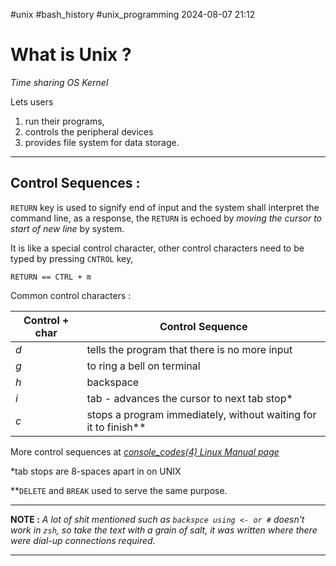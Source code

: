 #unix #bash_history #unix_programming
2024-08-07 21:12

# What is Unix ?
*Time sharing OS Kernel* 

Lets users
1. run their programs,
2. controls the peripheral devices
3. provides file system for data storage.

---
## Control Sequences :

`RETURN` key is used to signify end of input and the system shall interpret the command line, as a response, the `RETURN` is echoed by *moving the cursor to start of new line* by system.


It is like a special control character, other control characters need to be typed by pressing `CNTROL` key, 

```
RETURN == CTRL + m
```

Common control characters :

| Control + char | Control Sequence                                                |
| -------------- | --------------------------------------------------------------- |
| $d$            | tells the program that there is no more input                   |
| $g$            | to ring a bell on terminal                                      |
| $h$            | backspace                                                       |
| $i$            | tab - advances the cursor to next tab stop*                     |
| $c$            | stops a program immediately, without waiting for it to finish** |
More control sequences at *[console_codes(4) Linux Manual page](https://man7.org/linux/man-pages/man4/console_codes.4.html)*

\*tab stops are 8-spaces apart in on UNIX

\*\*`DELETE` and `BREAK` used to serve the same purpose.

---
**NOTE :**  *A lot of shit mentioned such as `backspce using <- or #` doesn't work in `zsh`, so take the text with a grain of salt, it was written where there were dial-up connections required*.

---

